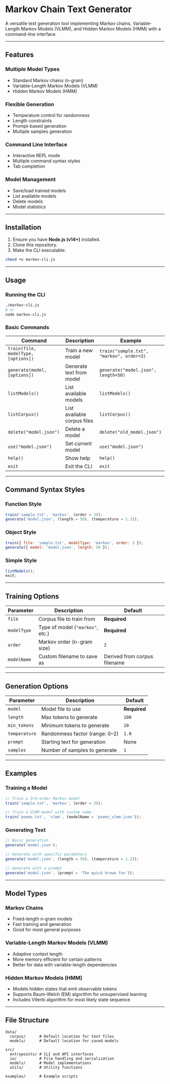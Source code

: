 # Markov Chain Text Generator

A versatile text generation tool implementing Markov chains, Variable-Length Markov Models (VLMM), and Hidden Markov Models (HMM) with a command-line interface.

---

## Features

### Multiple Model Types

- Standard Markov chains (n-gram)
- Variable-Length Markov Models (VLMM)
- Hidden Markov Models (HMM)

### Flexible Generation

- Temperature control for randomness
- Length constraints
- Prompt-based generation
- Multiple samples generation

### Command Line Interface

- Interactive REPL mode
- Multiple command syntax styles
- Tab completion

### Model Management

- Save/load trained models
- List available models
- Delete models
- Model statistics

---

## Installation

1. Ensure you have **Node.js (v14+)** installed.
2. Clone this repository.
3. Make the CLI executable:

```bash
chmod +x markov-cli.js
```

---

## Usage

### Running the CLI

```bash
./markov-cli.js
# or
node markov-cli.js
```

### Basic Commands

| Command                             | Description                 | Example                                  |
| ----------------------------------- | --------------------------- | ---------------------------------------- |
| `train(file, modelType, [options])` | Train a new model           | `train("sample.txt", "markov", order=3)` |
| `generate(model, [options])`        | Generate text from model    | `generate("model.json", length=50)`      |
| `listModels()`                      | List available models       | `listModels()`                           |
| `listCorpus()`                      | List available corpus files | `listCorpus()`                           |
| `delete("model.json")`              | Delete a model              | `delete("old_model.json")`               |
| `use("model.json")`                 | Set current model           | `use("model.json")`                      |
| `help()`                            | Show help                   | `help()`                                 |
| `exit`                              | Exit the CLI                | `exit`                                   |

---

## Command Syntax Styles

### Function Style

```javascript
train('sample.txt', 'markov', (order = 3));
generate('model.json', (length = 50), (temperature = 1.2));
```

### Object Style

```javascript
train({ file: 'sample.txt', modelType: 'markov', order: 3 });
generate({ model: 'model.json', length: 50 });
```

### Simple Style

```javascript
listModels();
exit;
```

---

## Training Options

| Parameter   | Description                      | Default                      |
| ----------- | -------------------------------- | ---------------------------- |
| `file`      | Corpus file to train from        | **Required**                 |
| `modelType` | Type of model (`"markov"`, etc.) | **Required**                 |
| `order`     | Markov order (n-gram size)       | `2`                          |
| `modelName` | Custom filename to save as       | Derived from corpus filename |

---

## Generation Options

| Parameter     | Description                    | Default      |
| ------------- | ------------------------------ | ------------ |
| `model`       | Model file to use              | **Required** |
| `length`      | Max tokens to generate         | `100`        |
| `min_tokens`  | Minimum tokens to generate     | `10`         |
| `temperature` | Randomness factor (range: 0–2) | `1.0`        |
| `prompt`      | Starting text for generation   | None         |
| `samples`     | Number of samples to generate  | `1`          |

---

## Examples

### Training a Model

```javascript
// Train a 3rd-order Markov model
train('sample.txt', 'markov', (order = 3));

// Train a VLMM model with custom name
train('poems.txt', 'vlmm', (modelName = 'poems_vlmm.json'));
```

### Generating Text

```javascript
// Basic generation
generate('model.json');

// Generate with specific parameters
generate('model.json', (length = 50), (temperature = 1.2));

// Generate with a prompt
generate('model.json', (prompt = 'The quick brown fox'));
```

---

## Model Types

### Markov Chains

- Fixed-length n-gram models
- Fast training and generation
- Good for most general purposes

### Variable-Length Markov Models (VLMM)

- Adaptive context length
- More memory efficient for certain patterns
- Better for data with variable-length dependencies

### Hidden Markov Models (HMM)

- Models hidden states that emit observable tokens
- Supports Baum-Welch (EM) algorithm for unsupervised learning
- Includes Viterbi algorithm for most likely state sequence

---

## File Structure

```
data/
  corpus/      # Default location for text files
  models/      # Default location for saved models

src/
  entrypoints/ # CLI and API interfaces
  io/          # File handling and serialization
  models/      # Model implementations
  utils/       # Utility functions

examples/      # Example scripts
```

